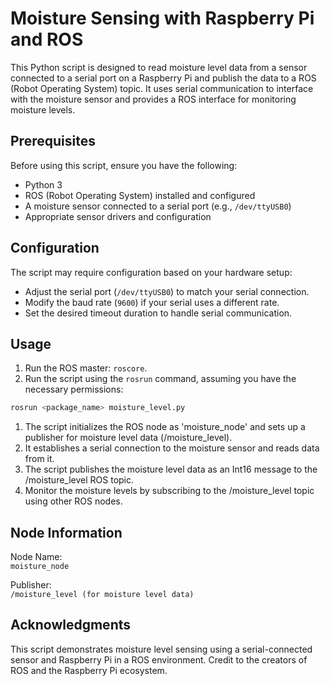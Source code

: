 # Moisture Sensing with Raspberry Pi and ROS

This Python script is designed to read moisture level data from a sensor connected to a serial port on a Raspberry Pi and publish the data to a ROS (Robot Operating System) topic. It uses serial communication to interface with the moisture sensor and provides a ROS interface for monitoring moisture levels.

## Prerequisites

Before using this script, ensure you have the following:

- Python 3
- ROS (Robot Operating System) installed and configured
- A moisture sensor connected to a serial port (e.g., `/dev/ttyUSB0`)
- Appropriate sensor drivers and configuration

## Configuration

The script may require configuration based on your hardware setup:

- Adjust the serial port (`/dev/ttyUSB0`) to match your serial connection.
- Modify the baud rate (`9600`) if your serial uses a different rate.
- Set the desired timeout duration to handle serial communication.

## Usage

1. Run the ROS master: `roscore`.
2. Run the script using the `rosrun` command, assuming you have the necessary permissions:
```bash
rosrun <package_name> moisture_level.py
```

1. The script initializes the ROS node as 'moisture_node' and sets up a publisher for moisture level data (/moisture_level).
2. It establishes a serial connection to the moisture sensor and reads data from it.
3. The script publishes the moisture level data as an Int16 message to the /moisture_level ROS topic.
4. Monitor the moisture levels by subscribing to the /moisture_level topic using other ROS nodes.

## Node Information
Node Name:  
`moisture_node`  

Publisher:  
`/moisture_level (for moisture level data)`

## Acknowledgments
This script demonstrates moisture level sensing using a serial-connected sensor and Raspberry Pi in a ROS environment. Credit to the creators of ROS and the Raspberry Pi ecosystem.
